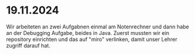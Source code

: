 # 19.11.2024

Wir arbeiteten an zwei Aufgabnen einmal am Notenrechner und dann habe an der Debugging Aufgabe, beides in Java. Zuerst mussten wir ein repository einrichten und das auf "miro" verlinken, damit unser Lehrer zugriff darauf hat. 
